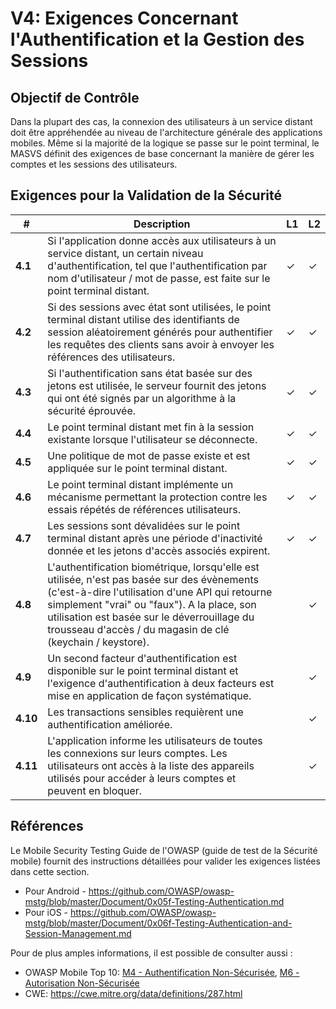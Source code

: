 # V4: Exigences Concernant l'Authentification et la Gestion des Sessions

## Objectif de Contrôle
Dans la plupart des cas, la connexion des utilisateurs à un service distant doit être appréhendée au niveau de l'architecture générale des applications mobiles. Même si la majorité de la logique se passe sur le point terminal, le MASVS définit des exigences de base concernant la manière de gérer les comptes et les sessions des utilisateurs.

## Exigences pour la Validation de la Sécurité

| # | Description | L1 | L2 |
| --- | --- | --- | --- |
| **4.1** | Si l'application donne accès aux utilisateurs à un service distant, un certain niveau d'authentification, tel que l'authentification par nom d'utilisateur / mot de passe, est faite sur le point terminal distant. | ✓ | ✓ |
| **4.2** | Si des sessions avec état sont utilisées, le point terminal distant utilise des identifiants de session aléatoirement générés pour authentifier les requêtes des clients sans avoir à envoyer les références des utilisateurs.  | ✓ | ✓ |
| **4.3** | Si l'authentification sans état basée sur des jetons est utilisée, le serveur fournit des jetons qui ont été signés par un algorithme à la sécurité éprouvée. | ✓ | ✓ |
| **4.4** | Le point terminal distant met fin à la session existante lorsque l'utilisateur se déconnecte. | ✓ | ✓ |
| **4.5** | Une politique de mot de passe existe et est appliquée sur le point terminal distant. | ✓ | ✓ |
| **4.6** | Le point terminal distant implémente un mécanisme permettant la protection contre les essais répétés de références utilisateurs. | ✓ | ✓ |
| **4.7** | Les sessions sont dévalidées sur le point terminal distant après une période d'inactivité donnée et les jetons d'accès associés expirent. | ✓ | ✓ |
| **4.8** | L'authentification biométrique, lorsqu'elle est utilisée, n'est pas basée sur des évènements (c'est-à-dire l'utilisation d'une API qui retourne simplement "vrai" ou "faux"). A la place, son utilisation est basée sur le déverrouillage du trousseau d'accès / du magasin de clé (keychain / keystore). |   | ✓ |
| **4.9** | Un second facteur d'authentification est disponible sur le point terminal distant et l'exigence d'authentification à deux facteurs est mise en application de façon systématique.  |   | ✓ |
| **4.10** | Les transactions sensibles requièrent une authentification améliorée.  |   | ✓ |
| **4.11** | L'application informe les utilisateurs de toutes les connexions sur leurs comptes. Les utilisateurs ont accès à la liste des appareils utilisés pour accéder à leurs comptes et peuvent en bloquer. |  | ✓ |

## Références

Le Mobile Security Testing Guide de l'OWASP (guide de test de la Sécurité mobile) fournit des instructions détaillées pour valider les exigences listées dans cette section.

- Pour Android - https://github.com/OWASP/owasp-mstg/blob/master/Document/0x05f-Testing-Authentication.md
- Pour iOS - https://github.com/OWASP/owasp-mstg/blob/master/Document/0x06f-Testing-Authentication-and-Session-Management.md

Pour de plus amples informations, il est possible de consulter aussi :

- OWASP Mobile Top 10: [M4 - Authentification Non-Sécurisée](https://www.owasp.org/index.php/Mobile_Top_10_2016-M4-Insecure_Authentication), [M6 - Autorisation Non-Sécurisée](https://www.owasp.org/index.php/Mobile_Top_10_2016-M6-Insecure_Authorization)
- CWE:  https://cwe.mitre.org/data/definitions/287.html
